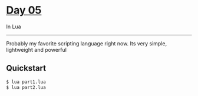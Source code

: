 # [Day 05](https://adventofcode.com/2022/day/5)
In Lua

<hr>

Probably my favorite scripting language right now. Its very simple, lightweight and powerful

## Quickstart
```sh
$ lua part1.lua
$ lua part2.lua
```
